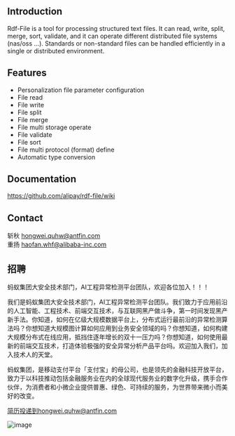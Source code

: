 Introduction
------------
Rdf-File is a tool for processing structured text files. It can read, write, split, merge, sort, validate, and it can operate different distributed file systems (nas/oss ...).  Standards or non-standard files can be handled efficiently in a single or distributed environment.

Features
--------
* Personalization file parameter configuration
* File read
* File write
* File split
* File merge
* File multi storage operate
* File validate
* File sort
* File multi protocol (format) define
* Automatic type conversion

Documentation
-------------
https://github.com/alipay/rdf-file/wiki

Contact
-------------
斩秋 hongwei.quhw@antfin.com   
重扬 haofan.whf@alibaba-inc.com  

招聘
---------
蚂蚁集团大安全技术部门，AI工程异常检测平台团队，欢迎各位加入！！！

我们是蚂蚁集团大安全技术部门，AI工程异常检测平台团队。我们致力于应用前沿的人工智能、工程技术、前端交互技术，与互联网黑产做斗争，第一时间发现黑产新手法。你知道，如何在亿级大规模数据平台上，分布式运行最前沿的异常检测算法吗？你想知道大规模图计算如何应用到业务安全领域的吗？你想知道，如何构建大规模分布式在线应用，抵挡住逐年增长的双十一压力吗？你想知道，如何使用最新的前端交互技术，打造体验极强的安全异常分析产品平台吗。欢迎加入我们，加入技术人的天堂。

蚂蚁集团，是移动支付平台「支付宝」的母公司，也是领先的金融科技开放平台，致力于以科技推动包括金融服务业在内的全球现代服务业的数字化升级，携手合作伙伴，为消费者和小微企业提供普惠、绿色、可持续的服务，为世界带来微小而美好的改变。

简历投递到hongwei.quhw@antfin.com

![image](https://user-images.githubusercontent.com/3232378/158089804-f894c263-853b-49d1-8b3e-4fd50f0d4024.png)



